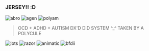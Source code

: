 ### JERSEY!! :D
![abro](https://redacted-coiner.ju.mp/assets/images/gallery37/ec67b60a_original.png?v=50dd0afe) ![agen](https://redacted-coiner.ju.mp/assets/images/gallery26/38e0ea16_original.png?v=50dd0afe) ![polyam](https://redacted-coiner.ju.mp/assets/images/gallery44/80008511_original.png?v=50dd0afe)


> OCD + ADHD + AUTISM
> DX'D DID SYSTEM ^_^
> TAKEN BY A POLYCULE


![lots](https://64.media.tumblr.com/d69c24eaf72c40f92d1c003de26cb505/dc85bbf5d9b64797-ca/s100x200/818aa7ce67ef681642a797da73990bc5ea84e0a2.pnj) ![razor](https://64.media.tumblr.com/577da137d3b56baae25bdc6f0420a348/db2d72091633d579-91/s100x200/5b960d1ce2a28cd6f52259e00705fb165363ef0e.pnj) ![animatic](https://64.media.tumblr.com/3aabfe556b3a186fb74ad7effd1af10d/de34f28c78a8987c-d6/s100x200/2c07ea45f7d113f7f67d077e68c9f33d75637648.pnj) ![bfdii](https://64.media.tumblr.com/d0b97f91813ee63bce96cd27fb0695f5/f5299f72e57d3c99-7d/s100x200/9e3cf5300a37ecf879f34c3d2646c8efc1a499f7.pnj)
